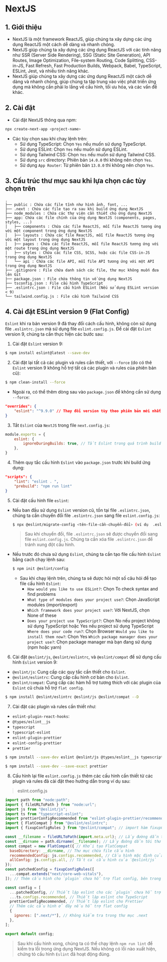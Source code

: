 # NextJS

## 1. Giới thiệu
- NextJS là một framework ReactJS, giúp chúng ta xây dựng các ứng dụng ReactJS một cách dễ dàng và nhanh chóng.
- NextJS giúp chúng ta xây dựng các ứng dụng ReactJS với các tính năng như SSR (Server Side Rendering), SSG (Static Site Generation), API Routes, Image Optimization, File-system Routing, Code Splitting, CSS-in-JS, Fast Refresh, Fast Production Builds, Webpack, Babel, TypeScript, ESLint, Jest, và nhiều tính năng khác.
- NextJS giúp chúng ta xây dựng các ứng dụng ReactJS một cách dễ dàng và nhanh chóng, giúp chúng ta tập trung vào việc phát triển ứng dụng mà không cần phải lo lắng về cấu hình, tối ưu hóa, và các vấn đề khác.

## 2. Cài đặt
- Cài đặt NextJS thông qua npm:
```bash
npx create-next-app <project-name>
```
- Các tùy chọn sau khi chaỵ lệnh trên:
    + Sử dụng TypeScript: Chọn `Yes` nếu muốn sử dụng TypeScript.
    + Sử dụng ESLint: Chọn `Yes` nếu muốn sử dụng ESLint.
    + Sử dụng Tailwind CSS: Chọn `Yes` nếu muốn sử dụng Tailwind CSS.
    + Sử dụng `src` directory: Phiên bản `14.0.0` thì không nên chọn `Yes`.
    + Sử dụng `App Router`: Từ phiên bản `13.0.0` thì không nên chọn `Yes`.

## 3. Cấu trúc thư mục sau khi lựa chọn các tùy chọn trên
```
.
├── public : Chứa các file tĩnh như hình ảnh, font, ... 
├── .next : Chứa các file tạo ra sau khi build ứng dụng NextJS
├── node_modules : Chứa các thư viện cần thiết cho ứng dụng NextJS
├── app: Chứa các file chính của ứng dụng NextJS (components, pages, styles, ...)
│   ├── components : Chứa các file ReactJS, mỗi file ReactJS tương ứng với một component trong ứng dụng NextJS
│   ├── layouts : Chứa các file ReactJS, mỗi file ReactJS tương ứng với một layout trong ứng dụng NextJS
│   ├── pages : Chứa các file ReactJS, mỗi file ReactJS tương ứng với một route trong ứng dụng NextJS
│   ├── styles : Chứa các file CSS, SCSS, hoặc các file CSS-in-JS trong ứng dụng NextJS
│   └── api : Chứa các file API, mỗi file API tương ứng với một API trong ứng dụng NextJS
├── .gitignore : File chứa danh sách các file, thư mục không muốn đưa lên Git
├── package.json : File chứa thông tin về ứng dụng NextJS
├── tsconfig.json : File cấu hình TypeScript
├── .eslintrc.json : File cấu hình ESLint (Nếu sử dụng ESLint version < 9)
└── tailwind.config.js : File cấu hình Tailwind CSS
```

## 4. Cài đặt ESLint version 9 (Flat Config)
`Eslint` khi ra bản version 9 đã thay đổi cách cấu hình, không còn sử dụng file `.eslintrc.json` mà sử dụng file `eslint.config.js`. Để cài đặt `Eslint` version 9, chúng ta cần thực hiện các bước sau:
1. Cài đặt `Eslint` version 9:
```bash
$ npm install eslint@latest --save-dev
```

2. Cài đặt lại tất cả các plugin và rules cần thiết, với `--force` (do có thê `Eslint` version 9 không hỗ trợ tất cả các plugin và rules của phiên bản cũ):
```bash
$ npm clean-install --force
```
- Ngoài ra, có thể thêm dòng sau vào `package.json` để không cần sử dụng `--force`:
```json
"overrides": {
    "eslint": "^9.9.0" // Thay đổi version tùy theo phiên bản mới nhất
}
```

3. Tắt `Eslint` của `NextJS` trong file `next.config.js`:
```js
module.exports = {
    eslint: {
        ignoreDuringBuilds: true, // Tắt Eslint trong quá trình build
    },
}
```

4. Thêm quy tắc cấu hình `Eslint` vào `package.json` trước khi build ứng dụng:
```json
"scripts": {
    "lint": "eslint . ",
    "prebuild": "npm run lint"
}
```

5. Cài đặt cấu hình file `eslint`:
- Nếu ban đầu sử dụng `Eslint` version cũ, tồn tại file `.eslintrc.json`, chúng ta cần chuyển đổi file `.eslintrc.json` sang file `eslint.config.js`:
    ```bash
    $ npx @eslint/migrate-config <tên-file-cần-chuyển-đổi> (ví dụ  .eslintrc.json)
    ```
    > Sau khi chuyển đổi, file `.eslintrc.json` sẽ được chuyển đổi sang file `eslint.config.js`. Chúng ta cần xóa file `.eslintrc.json` để tránh xung đột cấu hình.
- Nếu trước đó chưa sử dụng `Eslint`, chúng ta cần tạo file cấu hình `Eslint` bằng cach chạy lệnh sau:
    ```bash
    $ npm init @eslint/config
    ```
    - Sau khi chạy lệnh trên, chúng ta sẽ được hỏi một số câu hỏi để tạo file cấu hình `Eslint`:
        + `How would you like to use ESLint?`: Chọn To check syntax and find problems
        + `What type of modules does your project use?`: Chọn JavaScript modules (import/export)
        + `Which framework does your project use?`: Với NextJS, chọn None of these
        + `Does your project use TypeScript?`: Chọn No nếu project không sử dụng TypeScript hoặc Yes nếu project sử dụng TypeScript
        `Where does your code run?`: Chọn Browser
        `Would you like to install them now?`: Chọn Yes
        `Which package manager does your project use?`: Chọn package manager mà bạn đang sử dụng (npm hoặc yarn)


6. Cài đặt `@eslint/js`, `@eslint/eslintrc`, và `@eslint/compat`  để sử dụng cấu hình `Eslint` version 9:
- `@eslint/js`: Cung cấp các quy tắc cần thiết cho `Eslint`.
- `@eslint/eslintrc`: Cung cấp cấu hình cơ bản cho `Eslint`.
- `@eslint/compat`: Cung cấp các hàm hỗ trợ tương thích với các plugin của `Eslint` cũ chưa hỗ trợ `flat config`.
```bash
$ npm install @eslint/eslintrc @eslint/js @eslint/compat --D
```

7. Cài đặt các plugin và rules cần thiết như:
- `eslint-plugin-react-hooks`:
- `@types/eslint__js`
- `typescript`
- `typescript-eslint`
- `eslint-plugin-prettier`
- `eslint-config-prettier`
- `prettier`

```bash
$ npm install --save-dev eslint @eslint/js @types/eslint__js typescript typescript-eslint eslint-plugin-prettier eslint-config-prettier

$ npm install --save-dev --save-exact prettier
```

8. Cấu hình lại file `eslint.config.js` thêm các cấu hình cần thiết từ các plugin và rules đã cài đặt theo hướng dẫn trong ví dụ sau:
> eslint.config.js
```js
import path from "node:path";
import { fileURLToPath } from "node:url";
import js from "@eslint/js";
import ts from "typescript-eslint";
import prettierConfigRecommended from "eslint-plugin-prettier/recommended";
import { FlatCompat } from "@eslint/eslintrc";
import { fixupConfigRules } from "@eslint/compat"; // import hàm fixupConfigRules để thêm cấu hình cho `plugin` chưa hỗ trợ flat config

const __filename = fileURLToPath(import.meta.url); // Lấy đường dẫn tới file hiện tại
const __dirname = path.dirname(__filename); // Lấy đường dẫn tới thư mục chứa file hiện tại
const compat = new FlatCompat({ // Khởi tạo FlatCompat
  baseDirectory: __dirname, // Thư mục chứa file cấu hình
  recommendedConfig: js.configs.recommended, // Cấu hình mặc định của `@eslint/js`
  allConfig: js.configs.all, // Tất cả cấu hình của `@eslint/js`
});
const patchedConfig = fixupConfigRules([
  ...compat.extends("next/core-web-vitals"),
]); // Thêm cấu hình cho `plugin` chưa hỗ trợ flat config, bên trong hàm `extends` có thể thêm nhiều `plugin` khác

const config = [
  ...patchedConfig, // Thiết lập eslint cho các `plugin` chưa hỗ trợ flat config
  ...ts.configs.recommended, // Thiết lập eslint cho TypeScript
  prettierConfigRecommended, // Thiết lập eslint cho Prettier
  // Thêm các cấu hình ở đây nếu hỗ trợ flat config
  {
    ignores: [".next/*"], // Không kiểm tra trong thư mục .next
  },
];

export default config;
```

> Sau khi cấu hình xong, chúng ta có thể chạy lệnh `npm run lint` để kiểm tra lỗi trong ứng dụng NextJS. Nếu không có lỗi nào xuất hiện, chứng tỏ cấu hình `Eslint` đã hoạt động đúng.
